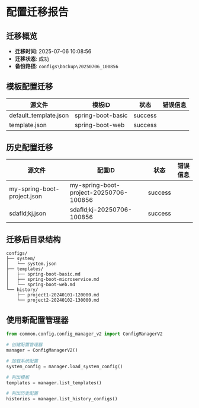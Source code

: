 # 配置迁移报告

## 迁移概览

- **迁移时间**: 2025-07-06 10:08:56
- **迁移状态**: 成功
- **备份路径**: `configs\backup\20250706_100856`

## 模板配置迁移

| 源文件 | 模板ID | 状态 | 错误信息 |
|--------|--------|------|----------|
| default_template.json | spring-boot-basic | success |  |
| template.json | spring-boot-web | success |  |

## 历史配置迁移

| 源文件 | 配置ID | 状态 | 错误信息 |
|--------|--------|------|----------|
| my-spring-boot-project.json | my-spring-boot-project-20250706-100856 | success |  |
| sdafld;kj.json | sdafld;kj-20250706-100856 | success |  |

## 迁移后目录结构

```
configs/
├── system/
│   └── system.json
├── templates/
│   ├── spring-boot-basic.md
│   ├── spring-boot-microservice.md
│   └── spring-boot-web.md
└── history/
    ├── project1-20240101-120000.md
    └── project2-20240102-130000.md
```

## 使用新配置管理器

```python
from common.config.config_manager_v2 import ConfigManagerV2

# 创建配置管理器
manager = ConfigManagerV2()

# 加载系统配置
system_config = manager.load_system_config()

# 列出模板
templates = manager.list_templates()

# 列出历史配置
histories = manager.list_history_configs()
```
